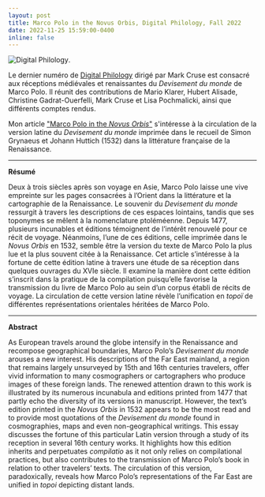 ```yaml
---
layout: post
title: Marco Polo in the Novus Orbis, Digital Philology, Fall 2022
date: 2022-11-25 15:59:00-0400
inline: false
---
```


![Digital Philology](https://muse.jhu.edu/issue/49137/image/front_cover.jpg).

Le dernier numéro de [Digital Philology](https://muse.jhu.edu/issue/49137) dirigé par Mark Cruse est consacré aux réceptions médiévales et renaissantes du _Devisement du monde_ de Marco Polo. Il réunit des contributions de Mario Klarer, Hubert Alisade, Christine Gadrat-Ouerfelli, Mark Cruse et Lisa Pochmalicki, ainsi que différents comptes rendus.

Mon article ["Marco Polo in the _Novus Orbis_"](https://muse.jhu.edu/pub/1/article/869785) s'intéresse à la circulation de la version latine du _Devisement du monde_ imprimée dans le recueil de Simon Grynaeus et Johann Huttich (1532) dans la littérature française de la Renaissance.

***

**Résumé**

Deux à trois siècles après son voyage en Asie, Marco Polo laisse une vive empreinte sur les pages consacrées à l’Orient dans la littérature et la cartographie de la Renaissance. Le souvenir du _Devisement du monde_ ressurgit à travers les descriptions de ces espaces lointains, tandis que ses toponymes se mêlent à la nomenclature ptoléméenne. Depuis 1477, plusieurs incunables et éditions témoignent de l’intérêt renouvelé pour ce récit de voyage. Néanmoins, l’une de ces éditions, celle imprimée dans le _Novus Orbis_ en 1532, semble être la version du texte de Marco Polo la plus lue et la plus souvent citée à la Renaissance. Cet article s’intéresse à la fortune de cette édition latine à travers une étude de sa réception dans quelques ouvrages du XVIe siècle. Il examine la manière dont cette édition s’inscrit dans la pratique de la compilation puisqu’elle favorise la transmission du livre de Marco Polo au sein d’un corpus établi de récits de voyage. La circulation de cette version latine révèle l’unification en _topoï_ de différentes représentations orientales héritées de Marco Polo. 

***

**Abstract**

As European travels around the globe intensify in the Renaissance and recompose geographical boundaries, Marco Polo’s _Devisement du monde_ arouses a new interest. His descriptions of the Far East mainland, a region that remains largely unsurveyed by 15th and 16th centuries travelers, offer vivid information to many cosmographers or cartographers who produce images of these foreign lands. The renewed attention drawn to this work is illustrated by its numerous incunabula and editions printed from 1477 that partly echo the diversity of its versions in manuscript. However, the text’s edition printed in the _Novus Orbis_ in 1532 appears to be the most read and to provide most quotations of the _Devisement du monde_ found in cosmographies, maps and even non-geographical writings. This essay discusses the fortune of this particular Latin version through a study of its reception in several 16th century works. It highlights how this edition inherits and perpetuates _compilatio_ as it not only relies on compilational practices, but also contributes to the transmission of Marco Polo’s book in relation to other travelers’ texts. The circulation of this version, paradoxically, reveals how Marco Polo’s representations of the Far East are unified in _topoi_ depicting distant lands.

